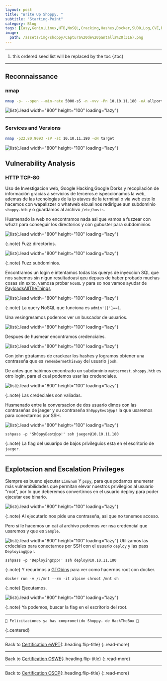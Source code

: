 ```yaml
---
layout: post
title: "Write Up Shoppy. "
subtitle: "Starting-Point"
category: Blog
tags: [Easy,Genin,Linux,HTB,NoSQL,Cracking,Hashes,Docker,SUDO,Log,CVE,RCE,Steghide,SSH,Web,Vulnerability-Assessment,Injection,Common-Applications,Custom-Applications,Reversing,NGINX,Docker,C,Reconnaissance,Web-Site-Structure-Discovery,Fuzzing-Web,Password-Reuse,Password-Cracking,Brute-Forcing,Docker-Abuse,Decompilation,SQLi,Weak-Credentials,Clear-Text-Credentials,Information-Disclosure,eWPT,OSWE,OSCP] 
image:
  path: /assets/img/shoppy/Captura%20de%20pantalla%20(316).png
---
```


***
<!--more-->

1. this ordered seed list will be replaced by the toc
{:toc}

***

## Reconnaissance


### nmap


```bash
nmap -p- --open --min-rate 5000-sS -n -vvv -Pn 10.10.11.180 -oA allports
```


![list](/assets/img/shoppy/Kali-2022-09-24-17-19-50.png){:.lead width="800" height="100" loading="lazy"}


***

### Services and Versions


```bash
nmap -p22,80,9093 -sV -sC 10.10.11.180 -oN target
```

![list](/assets/img/shoppy/Kali-2022-09-24-17-24-43.png){:.lead width="800" height="100" loading="lazy"}


## Vulnerability Analysis


### HTTP TCP-80


Uso de Investigacion web, Google Hacking,Google Dorks y recopilación de información gracias a servicios de terceros.e ispeccionamos la web, ademas de las tecnologias de la ip ataves de la terminal o via  web esto lo hacemos con wapalizzer o whatweb elcual nos redirigue aun subdominio `shoppy.htb` y o guardamos al archivo `/etc/hosts`.


Husmenado la web no encontramos nada asi que vamos a fuzzear con wfuzz para conseguir los directorios y con gubuster para subdominios.


![list](/assets/img/shoppy/Kali-2022-09-24-18-48-37.png){:.lead width="800" height="100" loading="lazy"}


{:.note}
Fuzz directorios.


![list](/assets/img/shoppy/Kali-2022-09-24-18-42-48.png){:.lead width="800" height="100" loading="lazy"}


{:.note}
Fuzz subdominios.


Encontramos un login e intentamos todas las querys de inyeccion SQL que nos sabemos sin nigun resultadoasi qeu depues de haber probado muchas cosas sin exito, vamosa probar `NoSQL` y para so nos vamos ayudar de [PayloadsAllTheThings]


[PayloadsAllTheThings]:(https://github.com/swisskyrepo/PayloadsAllTheThings/tree/master/NoSQL%20Injection)


![list](/assets/img/shoppy/Kali-2022-09-24-17-38-04.png){:.lead width="800" height="100" loading="lazy"}


{:.note}
La query NoSQL que funciona es `admin'||'1==1`.


Una vesingresamos podemos ver un buscador de usuarios.


![list](/assets/img/shoppy/Kali-2022-09-24-17-38-10.png){:.lead width="800" height="100" loading="lazy"}


Despues de husmear encontramos credenciales.


![list](/assets/img/shoppy/Kali-2022-09-24-17-49-59.png){:.lead width="800" height="100" loading="lazy"}


Con john gtratamos de crackear los hashes y logramos obtener una contraseña que es `remembermethisway` del usuario `josh`.


De antes que habimos encontrado un subdominio `mattermost.shoppy.htb` es otro login, para el cual podemos usar las credenciales.


![list](/assets/img/shoppy/Kali-2022-09-24-18-28-00.png){:.lead width="800" height="100" loading="lazy"}


{:.note}
Las credeciales son valiadas.


Husmenado entre la conversacion de dos usuario dimos con las contraseñas de jaeger y su contraseña `Sh0ppyBest@pp!` la que usaremos para conectarnos por SSH.


![list](/assets/img/shoppy/Kali-2022-09-24-18-32-16.png){:.lead width="800" height="100" loading="lazy"}


```shell
sshpass -p 'Sh0ppyBest@pp!' ssh jaeger@10.10.11.180
```


{:.note}
La flag del usuaripo de bajos privileguios esta en el escritorio de `jaeger`.


***

## Explotacion and Escalation Privileges


Siempre es bueno ejecutar `LimEnum` Y `pspy`, para que podamos enumerar más vulnerabilidades que permitan elevar nuestros privilegios al usuario "root", por lo que deberemos convertirnos en el usuario deploy para poder ejecutar ese binario.


![list](/assets/img/shoppy/Kali-2022-09-24-18-34-20.png){:.lead width="800" height="100" loading="lazy"}


{:.note}
Al ejecutarlo nos pide una contraseña, asi que no tenemos acceso.


Pero si le hacemos un cat al archivo podemos ver nsa credencial que usaremos y que es `Sample`.


![list](/assets/img/shoppy/Kali-2022-09-24-18-42-48.png){:.lead width="800" height="100" loading="lazy"}
Utilizamos las crdeciales para conectarnos por SSH con el usuario `deploy` y las pass `Deploying@pp!`.


```shell
sshpass -p 'Deploying@pp!' ssh deploy@10.10.11.180
```


{:.note}
Y recurimos a [GTObins] para ver como hacernos root con docker.


[GTObins]:(https://gtfobins.github.io/gtfobins/docker/#shell)


```shell
docker run -v /:/mnt --rm -it alpine chroot /mnt sh
```


{:.note}
Ejecutamos.


![list](/assets/img/shoppy/Kali-2022-09-24-18-48-37.png){:.lead width="800" height="100" loading="lazy"}


{:.note}
Ya podemos, buscar la flag en el escritorio del root.


***

```shell
🎉 Felicitaciones ya has comprometido Shoppy. de HackTheBox 🎉
```
{:.centered}
***
Back to [Certification eWPT](){:.heading.flip-title}
{:.read-more}

***
Back to [Certification OSWE](){:.heading.flip-title}
{:.read-more}

***
Back to [Certification OSCP](){:.heading.flip-title}
{:.read-more}
